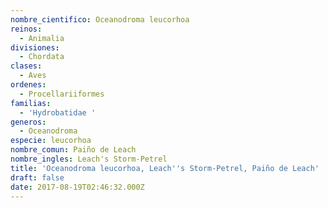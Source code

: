 ```yaml
---
nombre_cientifico: Oceanodroma leucorhoa
reinos:
  - Animalia
divisiones:
  - Chordata
clases:
  - Aves
ordenes:
  - Procellariiformes
familias:
  - 'Hydrobatidae '
generos:
  - Oceanodroma
especie: leucorhoa
nombre_comun: Paiño de Leach
nombre_ingles: Leach's Storm-Petrel
title: 'Oceanodroma leucorhoa, Leach''s Storm-Petrel, Paiño de Leach'
draft: false
date: 2017-08-19T02:46:32.000Z
---
```


